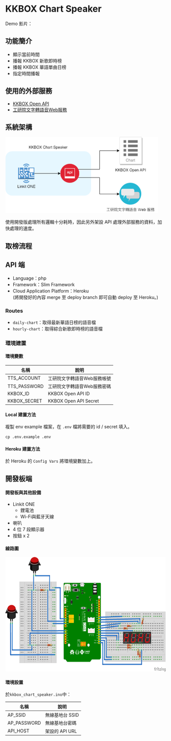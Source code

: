 # KKBOX Chart Speaker
Demo 影片：

## 功能簡介
* 顯示當前時間
* 播報 KKBOX 新歌即時榜
* 播報 KKBOX 華語單曲日榜
* 指定時間播報

## 使用的外部服務
* [KKBOX Open API](https://docs-zhtw.kkbox.codes/docs)
* [工研院文字轉語音Web服務](http://tts.itri.org.tw/index.php)

## 系統架構

<img src="https://github.com/TSY-and-CIJ/kkbox-chart-speaker/blob/master/system.png" height="240">

使用開發版處理所有邏輯十分耗時，因此另外架設 API 處理外部服務的資料，加快處理的速度。

## 取榜流程

## API 端

* Language：php
* Framework：Slim Framework
* Cloud Application Platform：Heroku   
  (將開發好的內容 merge 至 deploy branch 即可自動 deploy 至 Heroku。)


### Routes

* `daily-chart`：取得最新華語日榜的語音檔
* `hourly-chart`：取得綜合新歌即時榜的語音檔

### 環境建置

#### 環境變數

名稱 | 說明
------------ | -------------
TTS_ACCOUNT | 工研院文字轉語音Web服務帳號
TTS_PASSWORD | 工研院文字轉語音Web服務密碼
KKBOX_ID | KKBOX Open API ID
KKBOX_SECRET | KKBOX Open API Secret

#### Local 建置方法

複製 env example 檔案，在 `.env` 檔將需要的 id / secret 填入。
```
cp .env.example .env
```

#### Heroku 建置方法

於 Heroku 的 `Config Vars` 將環境變數加上。


## 開發板端
#### 開發板與其他設備
* Linkit ONE
  * 鋰電池   
  * Wi-Fi與藍牙天線   
* 喇叭
* 4 位 7 段顯示器
* 按鈕 x 2

#### 線路圖

<img src="https://github.com/TSY-and-CIJ/kkbox-chart-speaker/blob/master/schematic.png" height="360">

#### 環境設置
於`kkbox_chart_speaker.ino`中：  

名稱 | 說明
------------ | -------------
AP_SSID | 無線基地台 SSID
AP_PASSWORD | 無線基地台密碼
API_HOST | 架設的 API URL
